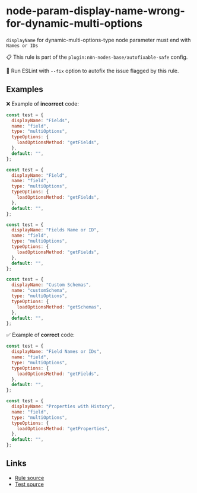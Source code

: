 [//]: # "File generated from a template. Do not edit this file directly."

# node-param-display-name-wrong-for-dynamic-multi-options

`displayName` for dynamic-multi-options-type node parameter must end with `Names or IDs`

📋 This rule is part of the `plugin:n8n-nodes-base/autofixable-safe` config.

🔧 Run ESLint with `--fix` option to autofix the issue flagged by this rule.

## Examples

❌ Example of **incorrect** code:

```js
const test = {
  displayName: "Fields",
  name: "field",
  type: "multiOptions",
  typeOptions: {
    loadOptionsMethod: "getFields",
  },
  default: "",
};

const test = {
  displayName: "Field",
  name: "field",
  type: "multiOptions",
  typeOptions: {
    loadOptionsMethod: "getFields",
  },
  default: "",
};

const test = {
  displayName: "Fields Name or ID",
  name: "field",
  type: "multiOptions",
  typeOptions: {
    loadOptionsMethod: "getFields",
  },
  default: "",
};

const test = {
  displayName: "Custom Schemas",
  name: "customSchema",
  type: "multiOptions",
  typeOptions: {
    loadOptionsMethod: "getSchemas",
  },
  default: "",
};
```

✅ Example of **correct** code:

```js
const test = {
  displayName: "Field Names or IDs",
  name: "field",
  type: "multiOptions",
  typeOptions: {
    loadOptionsMethod: "getFields",
  },
  default: "",
};

const test = {
  displayName: "Properties with History",
  name: "field",
  type: "multiOptions",
  typeOptions: {
    loadOptionsMethod: "getProperties",
  },
  default: "",
};
```

## Links

- [Rule source](../../lib/rules/node-param-display-name-wrong-for-dynamic-multi-options.ts)
- [Test source](../../tests/node-param-display-name-wrong-for-dynamic-multi-options.test.ts)
